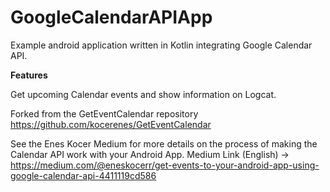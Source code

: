 # GoogleCalendarAPIApp

Example android application written in Kotlin integrating Google Calendar API.

**Features**

Get upcoming Calendar events and show information on Logcat.

Forked from the GetEventCalendar repository
https://github.com/kocerenes/GetEventCalendar

See the Enes Kocer Medium for more details on the process of making the Calendar API work with your Android App.
Medium Link (English) -> https://medium.com/@eneskocerr/get-events-to-your-android-app-using-google-calendar-api-4411119cd586
